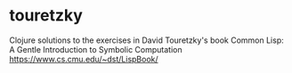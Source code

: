 # touretzky
Clojure solutions to the exercises in David Touretzky's book Common Lisp: A Gentle Introduction to Symbolic Computation
https://www.cs.cmu.edu/~dst/LispBook/
